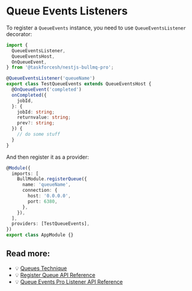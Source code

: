 # Queue Events Listeners

To register a `QueueEvents` instance, you need to use `QueueEventsListener` decorator:

```typescript
import {
  QueueEventsListener,
  QueueEventsHost,
  OnQueueEvent,
} from '@taskforcesh/nestjs-bullmq-pro';

@QueueEventsListener('queueName')
export class TestQueueEvents extends QueueEventsHost {
  @OnQueueEvent('completed')
  onCompleted({
    jobId,
  }: {
    jobId: string;
    returnvalue: string;
    prev?: string;
  }) {
    // do some stuff
  }
}
```

And then register it as a provider:

```typescript
@Module({
  imports: [
    BullModule.registerQueue({
      name: 'queueName',
      connection: {
        host: '0.0.0.0',
        port: 6380,
      },
    }),
  ],
  providers: [TestQueueEvents],
})
export class AppModule {}
```

## Read more:

- 💡 [Queues Technique](https://docs.nestjs.com/techniques/queues)
- 💡 [Register Queue API Reference](https://nestjs.bullmq.pro/classes/BullModule.html#registerQueue)
- 💡 [Queue Events Pro Listener API Reference](https://api.bullmq.pro/interfaces/v6.QueueEventsListenerPro.html)
